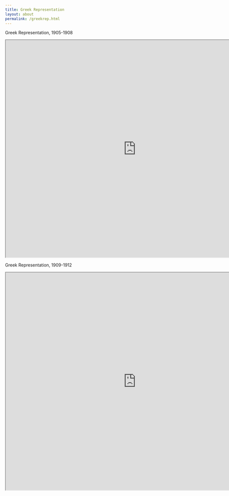 ```yaml
---
title: Greek Representation
layout: about
permalink: /greekrep.html
---
```


Greek Representation, 1905-1908

<iframe style='width: 850px; height: 709px;' src='https://voyant-tools.org/tool/Bubbles/?stopList=keywords-8e2532d619f0e426c001c253d2feb276&speed=20&corpus=96235e03cbaf3d176c0dc71a3f696077'></iframe>

Greek Representation, 1909-1912

<iframe style='width: 850px; height: 710px;' src='https://voyant-tools.org/tool/Bubbles/?stopList=keywords-a17128128615240bb83d4ec96ea94546&speed=20&corpus=10cdca52326ec5dcedd1d2393ae54c49'></iframe>

